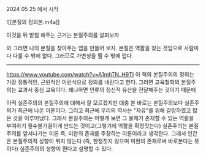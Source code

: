 2024 05 25 에서 시작

![[본질의 정의본.m4a]]


이것을 뒤 받침 해주는 근거는 본질주의를 살펴보자

와 그러면 나의 본질을 찾아주는 앱을 만들어 보자. 
본질은 역활을 찾는 것임으로 사람마다 다룰 수 밖에 없다. 그러므로 가변성을 뛸 수 밖에 업다.

---

https://www.youtube.com/watch?v=A1mhTN_H9TI
이 책의 본질주의의 정의는 가장 정통적인, 근원적인 이런식으로 정의를 내린다고 한다. 
그러면 교육철학의 본질주의는 교과서 중심 교육이다. 왜냐하면 인류의 정신적 유산을 전달해주는 것이기 때문에 


아직 실존주의의 본질주의에 대해서 잘 모르겠지만 대충 본 바로는 
본질주의보다 실존주의가 최근에 나온 이론이다. 그리고 최근에 우리의 역사는 "자유"를 위해 갈망하였고 많은 것을 이루어냈다. 그래서 본질주의는 어떻게 보면 그 물체가 존재할 수 있는 역활을 부여하기 필수불가결하게 만드는 것이고(그렇기에 역활을 확정짓는다) 실존주의는 본질주의를 앞서나가는 이론 즉, 미완의 존재를 주창하는 이론이라고 생각한다. 그래서 인간은 본질주의적 성향이 뛰지 않는다 (즉, 한정짓지 않으며 미완의 존재로써 바로본다는 뜻이다) 실존주의의 성향이 뛴다고 설명할 수 있다. 